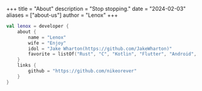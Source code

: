 +++
title = "About"
description = "Stop stopping."
date = "2024-02-03"
aliases = ["about-us"]
author = "Lenox"
+++

```kotlin
val lenox = developer {
    about {
        name = "Lenox"
        wife = "Enjoy"
        idol = "Jake Wharton(https://github.com/JakeWharton)"
        favorite = listOf("Rust", "C", "Kotlin", "Flutter", "Android", "Linux", "WASM")
    }
    links {
        github = "https://github.com/nikeorever"
    }
}
```
